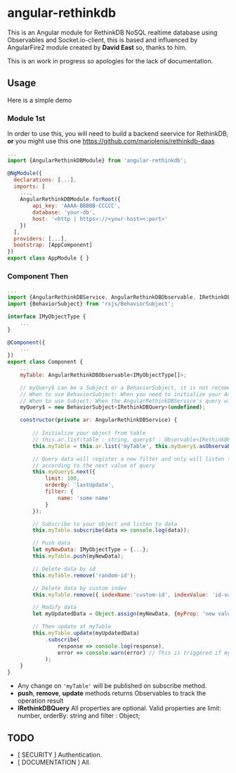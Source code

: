 # angular-rethinkdb
This is an Angular module for RethinkDB NoSQL realtime database using Observables and Socket.io-client, this is based and influenced by AngularFire2 module created by 
__David East__ so, thanks to him. 

This is an work in progress so apologies for the lack of documentation.

## Usage
Here is a simple demo
### Module 1st
In order to use this, you will need to build a backend seervice for RethinkDB, __or__ you might use this one 
https://github.com/mariolenis/rethinkdb-daas
```js
...
import {AngularRethinkDBModule} from 'angular-rethinkdb';

@NgModule({
  declarations: [...],
  imports: [
    ...,
    AngularRethinkDBModule.forRoot({
        api_key: 'AAAA-BBBBB-CCCCC',
        database: 'your-db',
        host: '<http | https>://<your-host><:port>'
    })
  ],
  providers: [...],
  bootstrap: [AppComponent]
})
export class AppModule { }

```

### Component Then
```js
...
import {AngularRethinkDBService, AngularRethinkDBObservable, IRethinkDBQuery} from 'angular-rethinkdb';
import {BehaviorSubject} from 'rxjs/BehaviorSubject';

interface IMyObjectType {
    ...
}

@Component({
    ...
})
export class Component {
    ...
    myTable: AngularRethinkDBObservable<IMyObjectType[]>;

    // myQuery$ can be a Subject or a BehaviorSubject, it is not recomended to use ReplySubject
    // When to use BehaviorSubject: When you need to initialize your AngularRethinkDBService along with the query
    // When to use Subject: When the AngularRethinkDBService's query will be set by user or by another side effect
    myQuery$ = new BehaviorSubject<IRethinkDBQuery>(undefined);

    constructor(private ar: AngularRethinkDBService) {
        
        // Initialize your object from table
        // this.ar.list(table : string, query$? : Observable<IRethinkDBQuery>)
        this.myTable = this.ar.list('myTable', this.myQuery$.asObservable());

        // Query data will register a new filter and only will listen to changes 
        // according to the next value of query
        this.myQuery$.next({
            limit: 100,
            orderBy: 'lastUpdate',
            filter: {
                name: 'some name'
            }
        });

        // Subscribe to your object and listen to data
        this.myTable.subscribe(data => console.log(data));

        // Push data
        let myNewData: IMyObjectType = {...};
        this.myTable.push(myNewData);

        // Delete data by id
        this.myTable.remove('random-id');

        // Delete data by custom index
        this.myTable.remove({ indexName:'custom-id', indexValue: 'id-value' });

        // Modify data
        let myUpdatedData = Object.assign(myNewData, {myProp: 'new value'});

        // Then update at myTable
        this.myTable.update(myUpdatedData)
            .subscribe(
                response => console.log(response),
                error => console.warn(error) // This is triggered if myUpdatedData has no id as property.
            );
    }
}
```
* Any change on ```'myTable'``` will be published on subscribe method.
* __push__, __remove__, __update__ methods returns Observables to track the operation result
* __IRethinkDBQuery__ All properties are optional. Valid properties are limit: number, orderBy: string and filter : Object; 

## TODO
* [ SECURITY ] Authentication.
* [ DOCUMENTATION ] All.